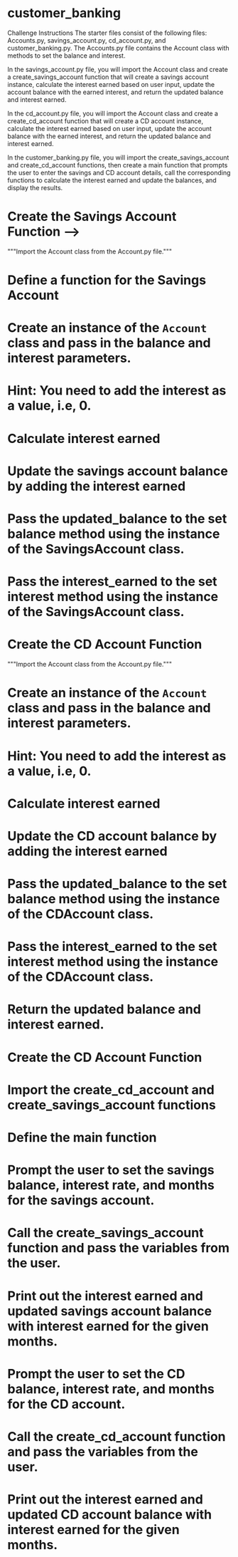 # customer_banking
Challenge Instructions
The starter files consist of the following files: Accounts.py, savings_account.py, cd_account.py, and customer_banking.py. The Accounts.py file contains the Account class with methods to set the balance and interest.

In the savings_account.py file, you will import the Account class and create a create_savings_account function that will create a savings account instance, calculate the interest earned based on user input, update the account balance with the earned interest, and return the updated balance and interest earned.

In the cd_account.py file, you will import the Account class and create a create_cd_account function that will create a CD account instance, calculate the interest earned based on user input, update the account balance with the earned interest, and return the updated balance and interest earned.

In the customer_banking.py file, you will import the create_savings_account and create_cd_account functions, then create a main function that prompts the user to enter the savings and CD account details, call the corresponding functions to calculate the interest earned and update the balances, and display the results.

# Create the Savings Account Function -->
"""Import the Account class from the Account.py file."""
# Define a function for the Savings Account
# Create an instance of the `Account` class and pass in the balance and interest parameters.
#  Hint: You need to add the interest as a value, i.e, 0.
# Calculate interest earned
# Update the savings account balance by adding the interest earned
# Pass the updated_balance to the set balance method using the instance of the SavingsAccount class.
# Pass the interest_earned to the set interest method using the instance of the SavingsAccount class.

# Create the CD Account Function
"""Import the Account class from the Account.py file."""
# Create an instance of the `Account` class and pass in the balance and interest parameters.
#  Hint: You need to add the interest as a value, i.e, 0.
# Calculate interest earned
# Update the CD account balance by adding the interest earned
# Pass the updated_balance to the set balance method using the instance of the CDAccount class.
# Pass the interest_earned to the set interest method using the instance of the CDAccount class.
# Return the updated balance and interest earned.

# Create the CD Account Function
# Import the create_cd_account and create_savings_account functions
# Define the main function
# Prompt the user to set the savings balance, interest rate, and months for the savings account.
# Call the create_savings_account function and pass the variables from the user.
# Print out the interest earned and updated savings account balance with interest earned for the given months.
# Prompt the user to set the CD balance, interest rate, and months for the CD account.
# Call the create_cd_account function and pass the variables from the user.
# Print out the interest earned and updated CD account balance with interest earned for the given months.
